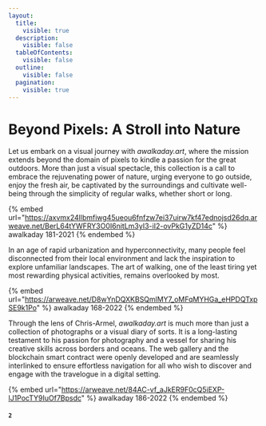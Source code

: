 ```yaml
---
layout:
  title:
    visible: true
  description:
    visible: false
  tableOfContents:
    visible: false
  outline:
    visible: false
  pagination:
    visible: true
---
```


# Beyond Pixels: A Stroll into Nature

Let us embark on a visual journey with _awalkaday.art_, where the mission extends beyond the domain of pixels to kindle a passion for the great outdoors. More than just a visual spectacle, this collection is a call to embrace the rejuvenating power of nature, urging everyone to go outside, enjoy the fresh air, be captivated by the surroundings and cultivate well-being through the simplicity of regular walks, whether short or long.

{% embed url="https://axvmx24llbmfiwg45ueou6fnfzw7ei37uirw7kf47ednojsd26dq.arweave.net/BerL64tYWFRY3O0I6nitLm3yI3-iI2-ovPkG1yZD14c" %}
awalkaday 181-2021
{% endembed %}

In an age of rapid urbanization and hyperconnectivity, many people feel disconnected from their local environment and lack the inspiration to explore unfamiliar landscapes. The art of walking, one of the least tiring yet most rewarding physical activities, remains overlooked by most.

{% embed url="https://arweave.net/D8wYnDQXKBSQmlMY7_oMFqMYHGa_eHPDQTxpSE9k1Po" %}
awalkaday 168-2022
{% endembed %}

Through the lens of Chris-Armel, _awalkaday.art_ is much more than just a collection of photographs or a visual diary of sorts. It is a long-lasting testament to his passion for photography and a vessel for sharing his creative skills across borders and oceans. The web gallery and the blockchain smart contract were openly developed and are seamlessly interlinked to ensure effortless navigation for all who wish to discover and engage with the travelogue in a digital setting.

{% embed url="https://arweave.net/84AC-vf_aJkER9F0cQ5iEXP-lJ1PocTY9IuOf7Bpsdc" %}
awalkaday 186-2022
{% endembed %}

#### `2`
